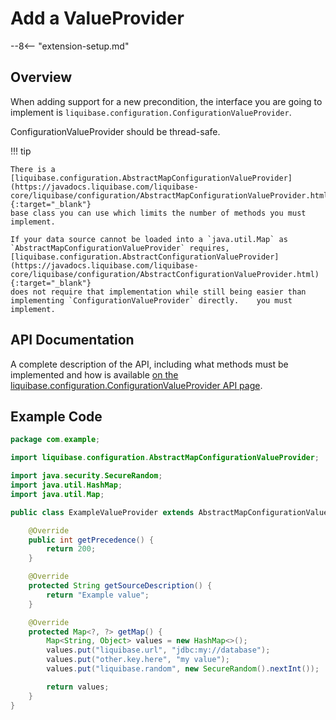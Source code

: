 # Add a ValueProvider

--8<-- "extension-setup.md"

## Overview

When adding support for a new precondition, the interface you are going to implement is `liquibase.configuration.ConfigurationValueProvider`.

ConfigurationValueProvider should be thread-safe.

!!! tip

    There is a [liquibase.configuration.AbstractMapConfigurationValueProvider](https://javadocs.liquibase.com/liquibase-core/liquibase/configuration/AbstractMapConfigurationValueProvider.html){:target="_blank"}
    base class you can use which limits the number of methods you must implement. 

    If your data source cannot be loaded into a `java.util.Map` as `AbstractMapConfigurationValueProvider` requires, 
    [liquibase.configuration.AbstractConfigurationValueProvider](https://javadocs.liquibase.com/liquibase-core/liquibase/configuration/AbstractConfigurationValueProvider.html){:target="_blank"} 
    does not require that implementation while still being easier than implementing `ConfigurationValueProvider` directly.    you must implement.


## API Documentation

A complete description of the API, including what methods must be implemented and how is available [on the liquibase.configuration.ConfigurationValueProvider API page](../../code/api/configuration-configurationvalueprovider.md).

## Example Code

```java
package com.example;

import liquibase.configuration.AbstractMapConfigurationValueProvider;

import java.security.SecureRandom;
import java.util.HashMap;
import java.util.Map;

public class ExampleValueProvider extends AbstractMapConfigurationValueProvider {

    @Override
    public int getPrecedence() {
        return 200;
    }

    @Override
    protected String getSourceDescription() {
        return "Example value";
    }

    @Override
    protected Map<?, ?> getMap() {
        Map<String, Object> values = new HashMap<>();
        values.put("liquibase.url", "jdbc:my://database");
        values.put("other.key.here", "my value");
        values.put("liquibase.random", new SecureRandom().nextInt());

        return values;
    }
}

```